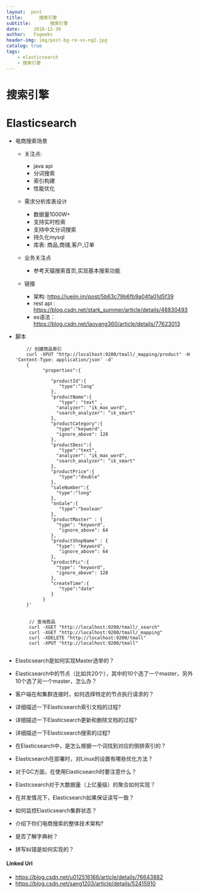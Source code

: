 ```yaml
---
layout:  post
title:		搜索引擎
subtitle:		搜索引擎
date:     2018-12-30
author:   Fogeeks
header-img: img/post-bg-re-vs-ng2.jpg
catalog: true
tags:
    - elasticsearch
    - 搜索引擎
---
```


# 搜索引擎



# Elasticsearch

- 电商搜索场景
   - 关注点:
       + java api
       + 分词搜索
       + 索引构建
       + 性能优化

  - 需求分析库表设计
       - 数据量1000W+
       - 支持实时检索
       - 支持中文分词搜索
       - 持久化mysql
       - 库表: 商品,商铺,客户,订单

  - 业务关注点
       - 参考天猫搜索首页,实现基本搜索功能

  - 链接
      - 架构: https://juejin.im/post/5b63c79b6fb9a04fa01d5f39
      - rest api : https://blog.csdn.net/stark_summer/article/details/48830493
      - es语法：https://blog.csdn.net/laoyang360/article/details/77623013


- 脚本

  ```
      // 创建商品索引
      curl -XPUT "http://localhost:9200/tmall/_mapping/product" -H 'Content-Type: application/json' -d'
      {
            "properties":{

               "productId":{
                  "type":"long"
               },
               "productName":{
                  "type": "text" ,
                 "analyzer": "ik_max_word",
                 "search_analyzer": "ik_smart"
               },
               "productCategory":{
                 "type":"keyword",
                 "ignore_above": 128
               },
               "productDesc":{
                  "type":"text",
                 "analyzer": "ik_max_word",
                 "search_analyzer": "ik_smart"
               },
               "productPrice":{
                  "type":"double"
               },
               "saleNumber":{
                 "type":"long"
               },
               "onSale":{
                  "type":"boolean"
               },
               "productMaster" : {
                 "type": "keyword",
                  "ignore_above": 64
               },
               "productShopName" : {
                 "type": "keyword",
                  "ignore_above": 64
               },
               "productPic":{
                 "type": "keyword",
                 "ignore_above": 128
               },
               "createTime":{
                  "type":"date"
               }
            }
      }'


       // 查询商品
       curl -XGET "http://localhost:9200/tmall/_search"
       curl -XGET "http://localhost:9200/tmall/_mapping"
       curl -XDELETE "http://localhost:9200/tmall"
       curl -XPUT "http://localhost:9200/tmall"


   ```








- Elasticsearch是如何实现Master选举的？

- Elasticsearch中的节点（比如共20个），其中的10个选了一个master，另外10个选了另一个master，怎么办？

- 客户端在和集群连接时，如何选择特定的节点执行请求的？

- 详细描述一下Elasticsearch索引文档的过程?

- 详细描述一下Elasticsearch更新和删除文档的过程?

- 详细描述一下Elasticsearch搜索的过程?

- 在Elasticsearch中，是怎么根据一个词找到对应的倒排索引的？

- Elasticsearch在部署时，对Linux的设置有哪些优化方法？

- 对于GC方面，在使用Elasticsearch时要注意什么？

- Elasticsearch对于大数据量（上亿量级）的聚合如何实现？

- 在并发情况下，Elasticsearch如果保证读写一致？

- 如何监控Elasticsearch集群状态？

- 介绍下你们电商搜索的整体技术架构?

- 是否了解字典树？

- 拼写纠错是如何实现的？



#### Linked Url
- https://blog.csdn.net/u012516166/article/details/76643882
- https://blog.csdn.net/sang1203/article/details/52415910
